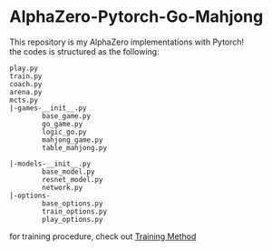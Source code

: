 # AlphaZero-Pytorch-Go-Mahjong 

This repository is my AlphaZero implementations with Pytorch!   
the codes is structured as the following:
```
play.py
train.py
coach.py
arena.py
mcts.py
|-games-__init__.py
        base_game.py
        go_game.py
        logic_go.py
        mahjong_game.py
        table_mahjong.py

|-models-__init__.py
        base_model.py
        resnet_model.py
        network.py
|-options-
        base_options.py
        train_options.py
        play_options.py
```

for training procedure, check out [Training Method](docs/training_method.md)



